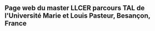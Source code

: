 ## Page web du master LLCER parcours TAL de l'Université Marie et Louis Pasteur, Besançon, France



